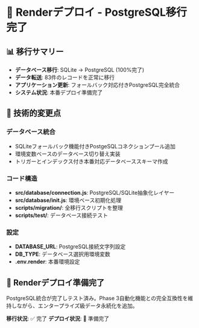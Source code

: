 # 🚀 Renderデプロイ - PostgreSQL移行完了

## 📊 移行サマリー
- **データベース移行**: SQLite → PostgreSQL (100%完了)
- **データ転送**: 83件のレコードを正常に移行
- **アプリケーション更新**: フォールバック対応付きPostgreSQL完全統合
- **システム状況**: 本番デプロイ準備完了

## 🔧 技術的変更点

### データベース統合
- SQLiteフォールバック機能付きPostgeSQLコネクションプール追加
- 環境変数ベースのデータベース切り替え実装
- トリガーとインデックス付き本番対応データベーススキーマ作成

### コード構造
- **src/database/connection.js**: PostgreSQL/SQLite抽象化レイヤー
- **src/database/init.js**: 環境ベース初期化処理
- **scripts/migration/**: 全移行スクリプトを整理
- **scripts/test/**: データベース接続テスト

### 設定
- **DATABASE_URL**: PostgreSQL接続文字列設定
- **DB_TYPE**: データベース選択用環境変数
- **.env.render**: 本番環境設定

## 🎯 Renderデプロイ準備完了
PostgreSQL統合が完了しテスト済み。Phase 3自動化機能との完全互換性を維持しながら、エンタープライズ級データ永続化を追加。

**移行状況**: ✅ 完了
**デプロイ状況**: 🚀 準備完了
